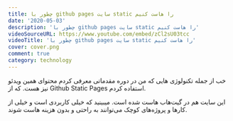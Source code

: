 ```yaml
---
title: چطور با github pages سایت static را هاست کنیم
date: '2020-05-03'
description: 'چطور با github pages سایت static را هاست کنیم'
videoSourceURL: https://www.youtube.com/embed/zCl2sU03tcc
videoTitle: 'چطور با github pages سایت static را هاست کنیم'
cover: cover.png
comment: true
category: technology
---
```


خب از جمله تکنولوژی هایی که من در دوره مقدماتی معرفی کردم محتوای همین ویدئو نیز هست. که از Github Static Pages استفاده کردم.

این سایت هم در گیت‌هاب هاست شده است. میبینید که خیلی کاربردی است و خیلی از کارها و پروژه‌های کوچک می‌توانند به راحتی و بدون هزینه هاست شوند.
